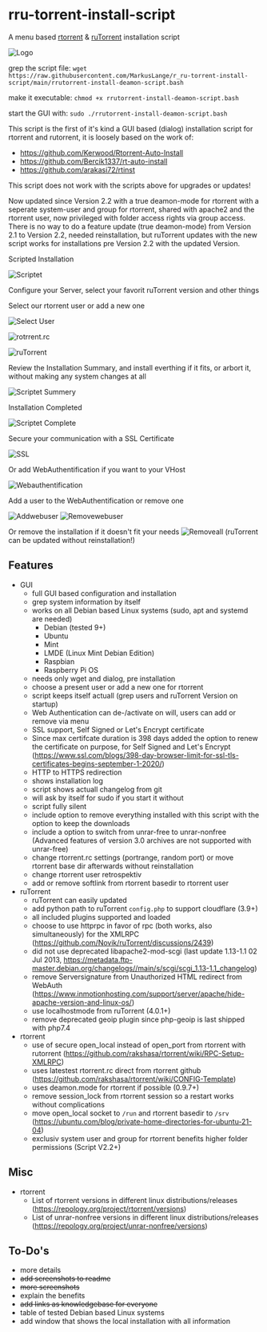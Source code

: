# rru-torrent-install-script
A menu based [rtorrent](https://github.com/rakshasa/rtorrent) &amp; [ruTorrent](https://github.com/Novik/ruTorrent) installation script

![Logo](https://github.com/MarkusLange/r_ru-torrent-install-script/blob/main/screenshots/menu.PNG)

grep the script file:
`wget https://raw.githubusercontent.com/MarkusLange/r_ru-torrent-install-script/main/rrutorrent-install-deamon-script.bash`

make it executable:
`chmod +x rrutorrent-install-deamon-script.bash`

start the GUI with:
`sudo ./rrutorrent-install-deamon-script.bash`

This script is the first of it's kind a GUI based (dialog) installation script for rtorrent and rutorrent, it is loosely based on the work of:
- https://github.com/Kerwood/Rtorrent-Auto-Install
- https://github.com/Bercik1337/rt-auto-install
- https://github.com/arakasi72/rtinst

This script does not work with the scripts above for upgrades or updates!

Now updated since Version 2.2 with a true deamon-mode for rtorrent with a seperate system-user and group for rtorrent, shared with apache2 and the
rtorrent user, now privileged with folder access rights via group access. There is no way to do a feature update (true deamon-mode) from Version 2.1
to Version 2.2, needed reinstallation, but ruTorrent updates with the new script works for installations pre Version 2.2 with the updated Version.

Scripted Installation

![Scriptet](https://github.com/MarkusLange/r_ru-torrent-install-script/blob/main/screenshots/I_Scripted%20Installation.PNG)

Configure your Server, select your favorit ruTorrent version and other things

Select our rtorrent user or add a new one

![Select User](https://github.com/MarkusLange/r_ru-torrent-install-script/blob/main/screenshots/Ia_Scripted%20Installation_select_user.PNG)

![rotrrent.rc](https://github.com/MarkusLange/r_ru-torrent-install-script/blob/main/screenshots/Ib_Scripted%20Installation_edit_rtorrent.PNG)

![ruTorrent](https://github.com/MarkusLange/r_ru-torrent-install-script/blob/main/screenshots/Ic_Scripted%20Installation_choose_ruTorrent_version.PNG)

Review the Installation Summary, and install everthing if it fits, or arbort it, without making any system changes at all

![Scriptet Summery](https://github.com/MarkusLange/r_ru-torrent-install-script/blob/main/screenshots/Id_Scripted%20Installation_summary.PNG)

Installation Completed

![Scriptet Complete](https://github.com/MarkusLange/r_ru-torrent-install-script/blob/main/screenshots/Ie_Scripted%20Installation_complete.PNG)

Secure your communication with a SSL Certificate

![SSL](https://github.com/MarkusLange/r_ru-torrent-install-script/blob/main/screenshots/S_Enable%20Renew%20SSL%20for%20VHost.PNG)

Or add WebAuthentification if you want to your VHost

![Webauthentification](https://github.com/MarkusLange/r_ru-torrent-install-script/blob/main/screenshots/W_Enable%20Disable%20WebAuth.PNG)

Add a user to the WebAuthentification or remove one 

![Addwebuser](https://github.com/MarkusLange/r_ru-torrent-install-script/blob/main/screenshots/A_Add%20User%20to%20WebAuth.PNG)
![Removewebuser](https://github.com/MarkusLange/r_ru-torrent-install-script/blob/main/screenshots/U_Remove%20User%20from%20WebAuth.PNG)

Or remove the installation if it doesn't fit your needs
![Removeall](https://github.com/MarkusLange/r_ru-torrent-install-script/blob/main/screenshots/X_Remove%20complete%20rtorrent%20and%20rutorrent%20installation.PNG)
(ruTorrent can be updated without reinstallation!)

## Features ##
- GUI
  - full GUI based configuration and installation
  - grep system information by itself
  - works on all Debian based Linux systems (sudo, apt and systemd are needed)
    - Debian (tested 9+)
    - Ubuntu
    - Mint
	- LMDE (Linux Mint Debian Edition)
    - Raspbian
    - Raspberry Pi OS
  - needs only wget and dialog, pre installation
  - choose a present user or add a new one for rtorrent
  - script keeps itself actuall (grep users and ruTorrent Version on startup)
  - Web Authentication can de-/activate on will, users can add or remove via menu
  - SSL support, Self Signed or Let's Encrypt certificate
  - Since max certifcate duration is 398 days added the option to renew the certificate on purpose, for Self Signed and Let's Encrypt (https://www.ssl.com/blogs/398-day-browser-limit-for-ssl-tls-certificates-begins-september-1-2020/)
  - HTTP to HTTPS redirection
  - shows installation log
  - script shows actuall changelog from git
  - will ask by itself for sudo if you start it without
  - script fully silent
  - include option to remove everything installed with this script with the option to keep the downloads
  - include a option to switch from unrar-free to unrar-nonfree (Advanced features of version 3.0 archives are not supported with unrar-free)
  - change rtorrent.rc settings (portrange, random port) or move rtorrent base dir afterwards without reinstallation
  - change rtorrent user retrospektiv
  - add or remove softlink from rtorrent basedir to rtorrent user
- ruTorrent
  - ruTorrent can easily updated
  - add python path to ruTorrent `config.php` to support cloudflare (3.9+)
  - all included plugins supported and loaded
  - choose to use httprpc in favor of rpc (both works, also simultaneously) for the XMLRPC (https://github.com/Novik/ruTorrent/discussions/2439)
  - did not use deprecated libapache2-mod-scgi (last update 1.13-1.1 02 Jul 2013, https://metadata.ftp-master.debian.org/changelogs//main/s/scgi/scgi_1.13-1.1_changelog)
  - remove Serversignature from Unauthorized HTML redirect from WebAuth (https://www.inmotionhosting.com/support/server/apache/hide-apache-version-and-linux-os/)
  - use localhostmode from ruTorrent (4.0.1+)
  - remove deprecated geoip plugin since php-geoip is last shipped with php7.4
- rtorrent
  - use of secure open_local instead of open_port from rtorrent with rutorrent (https://github.com/rakshasa/rtorrent/wiki/RPC-Setup-XMLRPC)
  - uses latestest rtorrent.rc direct from rtorrent github (https://github.com/rakshasa/rtorrent/wiki/CONFIG-Template)
  - uses deamon.mode for rtorrent if possible (0.9.7+)
  - remove session_lock from rtorrent session so a restart works without complications 
  - move open_local socket to `/run` and rtorrent basedir to `/srv` (https://ubuntu.com/blog/private-home-directories-for-ubuntu-21-04)
  - exclusiv system user and group for rtorrent benefits higher folder permissions (Script V2.2+)
  
## Misc ##
- rtorrent
  - List of rtorrent versions in different linux distributions/releases (https://repology.org/project/rtorrent/versions)
  - List of unrar-nonfree versions in different linux distributions/releases (https://repology.org/project/unrar-nonfree/versions)

## To-Do's ##
- more details
- ~~add screenshots to readme~~
- ~~more screenshots~~
- explain the benefits
- ~~add links as knowledgebase for everyone~~
- table of tested Debian based Linux systems
- add window that shows the local installation with all information

